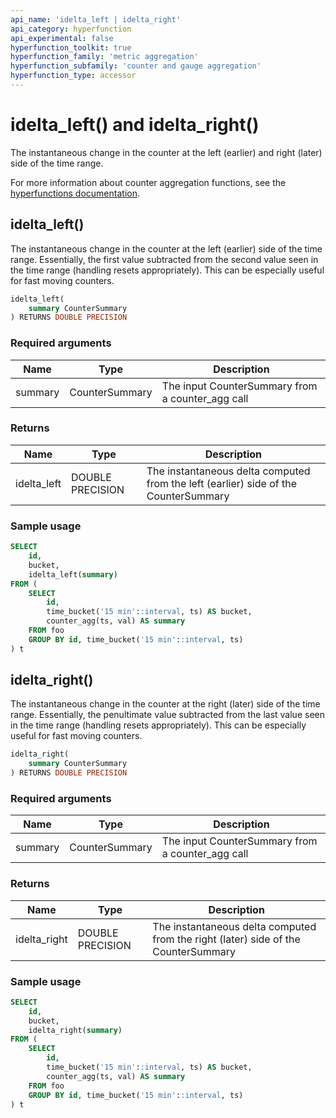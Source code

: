 ```yaml
---
api_name: 'idelta_left | idelta_right'
api_category: hyperfunction
api_experimental: false
hyperfunction_toolkit: true
hyperfunction_family: 'metric aggregation'
hyperfunction_subfamily: 'counter and gauge aggregation'
hyperfunction_type: accessor
---
```


# idelta_left() and idelta_right() <tag type="toolkit" content="Toolkit" />
The instantaneous change in the counter at the left (earlier) and right (later)
side of the time range.

For more information about counter aggregation functions, see the
[hyperfunctions documentation][hyperfunctions-counter-agg].

## idelta_left()
The instantaneous change in the counter at the left (earlier) side of the time
range. Essentially, the first value subtracted from the second value seen in the
time range (handling resets appropriately). This can be especially useful for
fast moving counters.

```sql
idelta_left(
    summary CounterSummary
) RETURNS DOUBLE PRECISION
```

### Required arguments

|Name|Type|Description|
|-|-|-|
|summary|CounterSummary|The input CounterSummary from a counter_agg call|

### Returns

|Name|Type|Description|
|-|-|-|
|idelta_left|DOUBLE PRECISION|The instantaneous delta computed from the left (earlier) side of the CounterSummary|

### Sample usage

```sql
SELECT
    id,
    bucket,
    idelta_left(summary)
FROM (
    SELECT
        id,
        time_bucket('15 min'::interval, ts) AS bucket,
        counter_agg(ts, val) AS summary
    FROM foo
    GROUP BY id, time_bucket('15 min'::interval, ts)
) t
```

## idelta_right()
The instantaneous change in the counter at the right (later) side of the time
range. Essentially, the penultimate value subtracted from the last value seen in
the time range (handling resets appropriately). This can be especially useful
for fast moving counters.

```sql
idelta_right(
    summary CounterSummary
) RETURNS DOUBLE PRECISION
```

### Required arguments

|Name|Type|Description|
|-|-|-|
|summary|CounterSummary|The input CounterSummary from a counter_agg call|

### Returns

|Name|Type|Description|
|-|-|-|
|idelta_right|DOUBLE PRECISION|The instantaneous delta computed from the right (later) side of the CounterSummary|

### Sample usage

```sql
SELECT
    id,
    bucket,
    idelta_right(summary)
FROM (
    SELECT
        id,
        time_bucket('15 min'::interval, ts) AS bucket,
        counter_agg(ts, val) AS summary
    FROM foo
    GROUP BY id, time_bucket('15 min'::interval, ts)
) t
```


[hyperfunctions-counter-agg]: timescaledb/:currentVersion:/how-to-guides/hyperfunctions/counter-aggregation/
